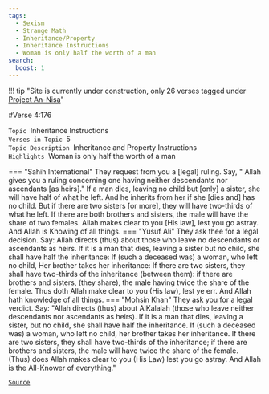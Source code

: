 ```yaml
---
tags:
  - Sexism
  - Strange Math
  - Inheritance/Property
  - Inheritance Instructions
  - Woman is only half the worth of a man
search:
  boost: 1 
---
```

!!! tip "Site is currently under construction, only 26 verses tagged under [Project An-Nisa](/an-nisa)"

#Verse  4:176

`Topic`&nbsp; Inheritance Instructions   
`Verses in Topic`&nbsp; 5  
`Topic Description`&nbsp; Inheritance and Property Instructions    
`Highlights`&nbsp; Woman is only half the worth of a man   

=== "Sahih International"
    They request from you a [legal] ruling. Say, " Allah gives you a ruling concerning one having neither descendants nor ascendants [as heirs]." If a man dies, leaving no child but [only] a sister, she will have half of what he left. And he inherits from her if she [dies and] has no child. But if there are two sisters [or more], they will have two-thirds of what he left. If there are both brothers and sisters, the male will have the share of two females. Allah makes clear to you [His law], lest you go astray. And Allah is Knowing of all things.
=== "Yusuf Ali"
    They ask thee for a legal decision. Say: Allah directs (thus) about those who leave no descendants or ascendants as heirs. If it is a man that dies, leaving a sister but no child, she shall have half the inheritance: If (such a deceased was) a woman, who left no child, Her brother takes her inheritance: If there are two sisters, they shall have two-thirds of the inheritance (between them): if there are brothers and sisters, (they share), the male having twice the share of the female. Thus doth Allah make clear to you (His law), lest ye err. And Allah hath knowledge of all things.
=== "Mohsin Khan"
    They ask you for a legal verdict. Say: "Allah directs (thus) about Al­Kalalah (those who leave neither descendants nor ascendants as heirs). If it is a man that dies, leaving a sister, but no child, she shall have half the inheritance. If (such a deceased was) a woman, who left no child, her brother takes her inheritance. If there are two sisters, they shall have two-thirds of the inheritance; if there are brothers and sisters, the male will have twice the share of the female. (Thus) does Allah makes clear to you (His Law) lest you go astray. And Allah is the All-Knower of everything."

<a href="https://corpus.quran.com/translation.jsp?chapter= 4&verse=176" target="_blank">`Source`</a>

